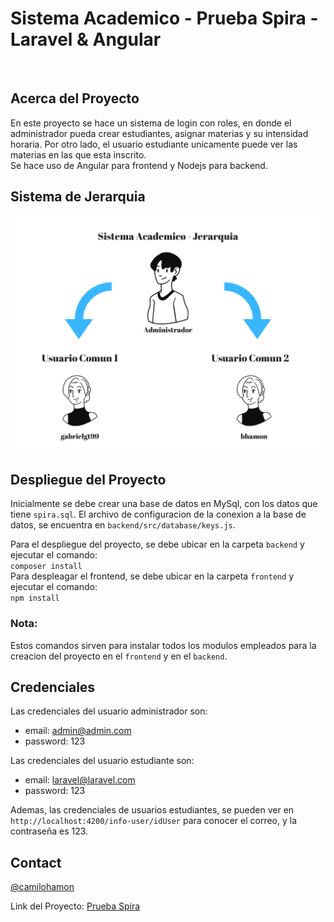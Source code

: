 <h1>Sistema Academico - Prueba Spira - Laravel & Angular</h1>

<br />
 
<!-- ABOUT THE PROJECT -->
## Acerca del Proyecto
En este proyecto se hace un sistema de login con roles, en donde el administrador pueda crear estudiantes,
asignar materias y su intensidad horaria. Por otro lado, el usuario estudiante unicamente puede ver las
materias en las que esta inscrito. <br> Se hace uso de Angular para frontend y Nodejs para backend.

## Sistema de Jerarquia

![Jerarquia](https://github.com/CamiloHamon/spira/blob/main/jerarquia.png)
 
## Despliegue del Proyecto
Inicialmente se debe crear una base de datos en MySql, con los datos que tiene ``spira.sql``. El archivo de configuracion de la conexion a la base de datos, se encuentra en ``backend/src/database/keys.js``.

Para el despliegue del proyecto, se debe ubicar en la carpeta ``backend`` y ejecutar el comando:
<br>``composer install``
<br>Para despleagar el frontend, se debe ubicar en la carpeta ``frontend`` y ejecutar el comando:
<br>``npm install``
### Nota:
Estos comandos sirven para instalar todos los modulos empleados para la creacion del proyecto en el ``frontend`` y en el ``backend``.

## Credenciales
Las credenciales del usuario administrador son:
<br>
* email: admin@admin.com
* password: 123

Las credenciales del usuario estudiante son:
<br>
* email: laravel@laravel.com
* password: 123

Ademas, las credenciales de usuarios estudiantes, se pueden ver en ``http://localhost:4200/info-user/idUser`` para conocer el correo, y la contraseña es 123.
 
<!-- CONTACT -->
## Contact
 
[@camilohamon](https://github.com/camilohamon)<br />
 
Link del Proyecto: [Prueba Spira](https://github.com/CamiloHamon/spira)
